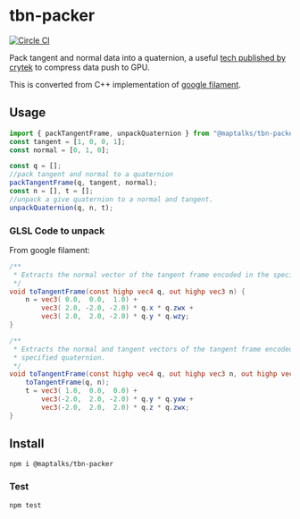 # tbn-packer
[![Circle CI](https://circleci.com/gh/fuzhenn/tbn-packer.svg?style=shield)](https://circleci.com/gh/fuzhenn/tbn-packer)

Pack tangent and normal data into a quaternion, a useful [tech published by crytek](http://www.crytek.com/download/izfrey_siggraph2011.pdf) to compress data push to GPU.

This is converted from C++ implementation of [google filament](https://github.com/google/filament).

## Usage

```js
import { packTangentFrame, unpackQuaternion } from "@maptalks/tbn-packer";
const tangent = [1, 0, 0, 1];
const normal = [0, 1, 0];

const q = [];
//pack tangent and normal to a quaternion
packTangentFrame(q, tangent, normal);
const n = [], t = [];
//unpack a give quaternion to a normal and tangent.
unpackQuaternion(q, n, t);
```

### GLSL Code to unpack

From google filament:

```glsl
/**
 * Extracts the normal vector of the tangent frame encoded in the specified quaternion.
 */
void toTangentFrame(const highp vec4 q, out highp vec3 n) {
    n = vec3( 0.0,  0.0,  1.0) +
        vec3( 2.0, -2.0, -2.0) * q.x * q.zwx +
        vec3( 2.0,  2.0, -2.0) * q.y * q.wzy;
}

/**
 * Extracts the normal and tangent vectors of the tangent frame encoded in the
 * specified quaternion.
 */
void toTangentFrame(const highp vec4 q, out highp vec3 n, out highp vec3 t) {
    toTangentFrame(q, n);
    t = vec3( 1.0,  0.0,  0.0) +
        vec3(-2.0,  2.0, -2.0) * q.y * q.yxw +
        vec3(-2.0,  2.0,  2.0) * q.z * q.zwx;
}
```

## Install

```shell
npm i @maptalks/tbn-packer
```

### Test
```shell
npm test
```
